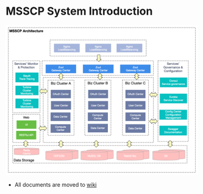 # MSSCP System Introduction  
![image](https://github.com/nanachi1027/backend_developer_showcase/raw/main/documents/diagram/Architecture.png)
* All documents are moved to [wiki](https://github.com/nanachi1027/backend_developer_showcase/wiki)
